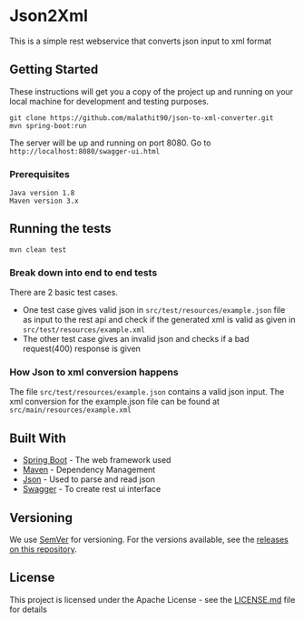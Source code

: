 # Json2Xml

This is a simple rest webservice that converts json input to xml format

## Getting Started

These instructions will get you a copy of the project up and running on your local machine for development and testing purposes. 

```
git clone https://github.com/malathit90/json-to-xml-converter.git
mvn spring-boot:run
```
The server will be up and running on port 8080. Go to `http://localhost:8080/swagger-ui.html`

### Prerequisites

```
Java version 1.8
Maven version 3.x
```

## Running the tests
```
mvn clean test
```

### Break down into end to end tests

There are 2 basic test cases. 
- One test case gives valid json in `src/test/resources/example.json` file as input to the rest api and check if the generated xml is valid as given in `src/test/resources/example.xml`
- The other test case gives an invalid json and checks if a bad request(400) response is given

### How Json to xml conversion happens
The file `src/test/resources/example.json` contains a valid json input. The xml conversion for the example.json file can be found at `src/main/resources/example.xml`

## Built With

* [Spring Boot](https://spring.io/projects/spring-boot) - The web framework used
* [Maven](https://maven.apache.org/) - Dependency Management
* [Json](https://json.org/) - Used to parse and read json
* [Swagger](http://swagger.io) - To create rest ui interface

## Versioning

We use [SemVer](http://semver.org/) for versioning. For the versions available, see the [releases on this repository](https://github.com/malathit90/json-to-xml-converter/releases).

## License

This project is licensed under the Apache License - see the [LICENSE.md](LICENSE.md) file for details
